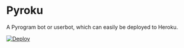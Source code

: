 # Pyroku
A Pyrogram bot or userbot, which can easily be deployed to Heroku.

[![Deploy](https://www.herokucdn.com/deploy/button.svg)](https://heroku.com/deploy)
